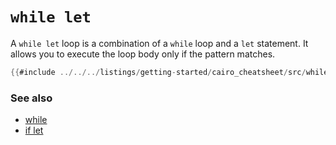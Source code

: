 # `while let`

A `while let` loop is a combination of a `while` loop and a `let` statement. It allows you to execute the loop body only if the pattern matches.

```rust
{{#include ../../../listings/getting-started/cairo_cheatsheet/src/while_let_example.cairo:sheet}}
```

### See also

- [while](while.md)
- [if let](if_let.md)
